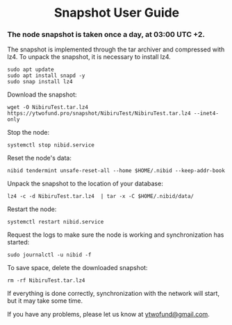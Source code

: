 <h1 align="center"> Snapshot User Guide </h1>
<h3 align="left"> The node snapshot is taken once a day, at 03:00 UTC +2. </h3>

The snapshot is implemented through the tar archiver and compressed with lz4. To unpack the snapshot, it is necessary to install lz4.
```
sudo apt update
sudo apt install snapd -y
sudo snap install lz4
```
Download the snapshot:
```
wget -O NibiruTest.tar.lz4 https://ytwofund.pro/snapshot/NibiruTest/NibiruTest.tar.lz4 --inet4-only
```
Stop the node:
```
systemctl stop nibid.service
```
Reset the node's data:
```
nibid tendermint unsafe-reset-all --home $HOME/.nibid --keep-addr-book
```
Unpack the snapshot to the location of your database:
```
lz4 -c -d NibiruTest.tar.lz4  | tar -x -C $HOME/.nibid/data/
```
Restart the node:
```
systemctl restart nibid.service
```
Request the logs to make sure the node is working and synchronization has started:
```
sudo journalctl -u nibid -f
```
To save space, delete the downloaded snapshot:
```
rm -rf NibiruTest.tar.lz4
```
If everything is done correctly, synchronization with the network will start, but it may take some time.

If you have any problems, please let us know at ytwofund@gmail.com.
